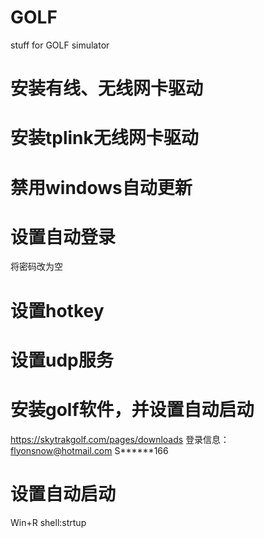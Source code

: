 # GOLF
stuff for GOLF simulator

# 安装有线、无线网卡驱动

# 安装tplink无线网卡驱动

# 禁用windows自动更新

# 设置自动登录
将密码改为空

# 设置hotkey

# 设置udp服务

# 安装golf软件，并设置自动启动
https://skytrakgolf.com/pages/downloads
登录信息：
flyonsnow@hotmail.com
S******166

# 设置自动启动
Win+R shell:strtup
